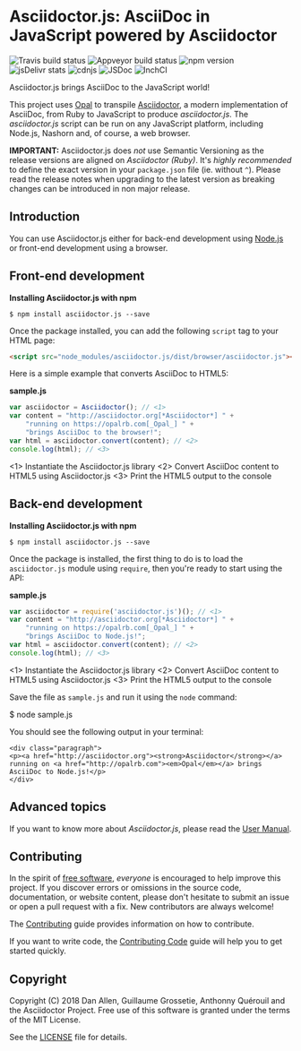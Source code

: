 # Asciidoctor.js: AsciiDoc in JavaScript powered by Asciidoctor

![Travis build status](https://img.shields.io/travis/asciidoctor/asciidoctor.js/master.svg)
![Appveyor build status](https://ci.appveyor.com/api/projects/status/i69sqvvyr95sf6i7/branch/master?svg=true)
![npm version](https://img.shields.io/npm/v/asciidoctor.js.svg)
![jsDelivr stats](https://data.jsdelivr.com/v1/package/npm/asciidoctor.js/badge?style=rounded)
![cdnjs](https://img.shields.io/cdnjs/v/asciidoctor.js.svg)
![JSDoc](https://img.shields.io/badge/jsdoc-master-blue.svg)
![InchCI](https://inch-ci.org/github/asciidoctor/asciidoctor.js.svg?branch=master)

Asciidoctor.js brings AsciiDoc to the JavaScript world!

This project uses [Opal](https://opalrb.com) to transpile [Asciidoctor](http://asciidoctor.org), a modern implementation of AsciiDoc, from Ruby to JavaScript to produce _asciidoctor.js_.
The _asciidoctor.js_ script can be run on any JavaScript platform, including Node.js, Nashorn and, of course, a web browser.

**IMPORTANT:** Asciidoctor.js does _not_ use Semantic Versioning as the release versions are aligned on _Asciidoctor (Ruby)_. It's *highly recommended* to define the exact version in your `package.json` file (ie. without `^`). Please read the release notes when upgrading to the latest version as breaking changes can be introduced in non major release.

## Introduction

You can use Asciidoctor.js either for back-end development using [Node.js](https://nodejs.org) or front-end development using a browser.

## Front-end development

**Installing Asciidoctor.js with npm**

    $ npm install asciidoctor.js --save

Once the package installed, you can add the following `script` tag to your HTML page:

```html
<script src="node_modules/asciidoctor.js/dist/browser/asciidoctor.js"></script>
```

Here is a simple example that converts AsciiDoc to HTML5:

**sample.js**

```javascript
var asciidoctor = Asciidoctor(); // <1>
var content = "http://asciidoctor.org[*Asciidoctor*] " +
    "running on https://opalrb.com[_Opal_] " +
    "brings AsciiDoc to the browser!";
var html = asciidoctor.convert(content); // <2>
console.log(html); // <3>
```

<1> Instantiate the Asciidoctor.js library
<2> Convert AsciiDoc content to HTML5 using Asciidoctor.js
<3> Print the HTML5 output to the console

## Back-end development

**Installing Asciidoctor.js with npm**

    $ npm install asciidoctor.js --save

Once the package is installed, the first thing to do is to load the `asciidoctor.js` module using `require`, then you're ready to start using the API:

**sample.js**

```javascript
var asciidoctor = require('asciidoctor.js')(); // <1>
var content = "http://asciidoctor.org[*Asciidoctor*] " +
    "running on https://opalrb.com[_Opal_] " +
    "brings AsciiDoc to Node.js!";
var html = asciidoctor.convert(content); // <2>
console.log(html); // <3>
```

<1> Instantiate the Asciidoctor.js library
<2> Convert AsciiDoc content to HTML5 using Asciidoctor.js
<3> Print the HTML5 output to the console

Save the file as `sample.js` and run it using the `node` command:

 $ node sample.js

You should see the following output in your terminal:


    <div class="paragraph">
    <p><a href="http://asciidoctor.org"><strong>Asciidoctor</strong></a> running on <a href="http://opalrb.com"><em>Opal</em></a> brings AsciiDoc to Node.js!</p>
    </div>

## Advanced topics

If you want to know more about _Asciidoctor.js_, please read the [User Manual](https://asciidoctor-docs.netlify.com/asciidoctor.js/).

## Contributing

In the spirit of [free software](https://www.gnu.org/philosophy/free-sw.html), _everyone_ is encouraged to help improve this project.
If you discover errors or omissions in the source code, documentation, or website content, please don't hesitate to submit an issue or open a pull request with a fix.
New contributors are always welcome!

The [Contributing](https://github.com/asciidoctor/asciidoctor.js/blob/master/CONTRIBUTING.adoc) guide provides information on how to contribute.

If you want to write code, the [Contributing Code](https://github.com/asciidoctor/asciidoctor.js/blob/master/CONTRIBUTING-CODE.adoc) guide will help you to get started quickly.

## Copyright

Copyright (C) 2018 Dan Allen, Guillaume Grossetie, Anthonny Quérouil and the Asciidoctor Project.
Free use of this software is granted under the terms of the MIT License.

See the [LICENSE](https://github.com/asciidoctor/asciidoctor.js/blob/master/LICENSE) file for details.

